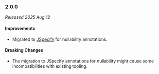 ### 2.0.0

_Released 2025 Aug 12_

#### Improvements

- Migrated to [JSpecify](https://jspecify.dev/) for nullability annotations.

#### Breaking Changes

- The migration to JSpecify annotations for nullability might cause some
  incompatibilities with existing tooling.